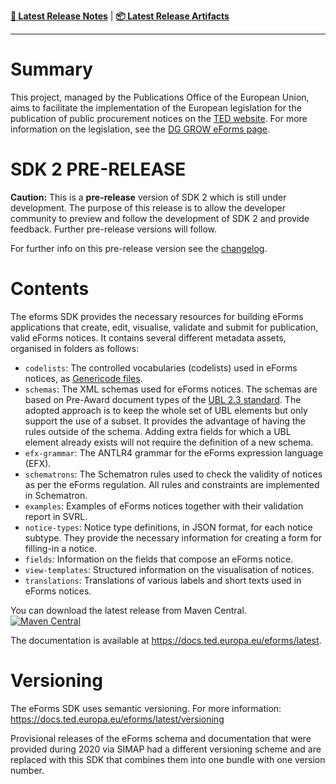 **[:memo: Latest Release Notes](CHANGELOG.md)** | **[:package: Latest Release Artifacts](https://search.maven.org/search?q=g:%22eu.europa.ted.eforms%22%20AND%20a:%22eforms-sdk%22)**

---

# Summary

This project, managed by the Publications Office of the European Union, aims to facilitate the implementation of the European legislation for the publication of public procurement notices on the [TED website](https://ted.europa.eu). For more information on the legislation, see the [DG GROW eForms page](https://ec.europa.eu/growth/single-market/public-procurement/digital/eforms_en). 

# SDK 2 PRE-RELEASE
**Caution:** This is a **pre-release** version of SDK 2 which is still under development. The purpose of this release is to allow the developer community to preview and follow the development of SDK 2 and provide feedback. Further pre-release versions will follow. 

For further info on this pre-release version see the [changelog](CHANGELOG.md).

# Contents
The eforms SDK provides the necessary resources for building eForms applications that create, edit, visualise, validate and submit for publication, valid eForms notices.
It contains several different metadata assets, organised in folders as follows:
- `codelists`: The controlled vocabularies (codelists) used in eForms notices, as [Genericode files](https://docs.oasis-open.org/codelist/genericode/doc/oasis-code-list-representation-genericode.html).
- `schemas`: The XML schemas used for eForms notices. The schemas are based on Pre-Award document types of the [UBL 2.3 standard](https://docs.oasis-open.org/ubl/UBL-2.3.html).
The adopted approach is to keep the whole set of UBL elements but only support the use of a subset. It provides the advantage of having the rules outside of the schema. Adding extra fields for which a UBL element already exists will not require the definition of a new schema.
- `efx-grammar`: The ANTLR4 grammar for the eForms expression language (EFX).
- `schematrons`: The Schematron rules used to check the validity of notices as per the eForms regulation. All rules and constraints are implemented in Schematron.
- `examples`: Examples of eForms notices together with their validation report in SVRL.
- `notice-types`: Notice type definitions, in JSON format, for each notice subtype. They provide the necessary information for creating a form for filling-in a notice.
- `fields`: Information on the fields that compose an eForms notice.
- `view-templates`: Structured information on the visualisation of notices.
- `translations`: Translations of various labels and short texts used in eForms notices.

You can download the latest release from Maven Central.  
[![Maven Central](https://img.shields.io/maven-central/v/eu.europa.ted.eforms/eforms-sdk.svg?label=Download)](https://search.maven.org/search?q=g:%22eu.europa.ted.eforms%22%20AND%20a:%22eforms-sdk%22)

The documentation is available at https://docs.ted.europa.eu/eforms/latest.

# Versioning

The eForms SDK uses semantic versioning. For more information: https://docs.ted.europa.eu/eforms/latest/versioning

Provisional releases of the eForms schema and documentation that were provided during 2020 via SIMAP had a different versioning scheme and are replaced with this SDK that combines them into one bundle with one version number.
